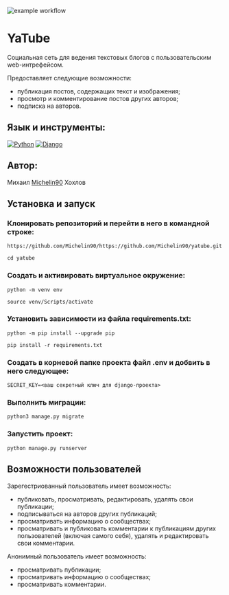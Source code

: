 ![example workflow](https://github.com/Michelin90/yatube/actions/workflows/python-app.yml/badge.svg)
# YaTube
Cоциальная сеть для ведения текстовых блогов с пользовательским web-интрефейсом.

Предоставляет следующие возможности:
- публикация постов, содержащих текст и изображения;
- просмотр и комментирование постов других авторов;
- подписка на авторов.

## Язык и инструменты:
[![Python](https://img.shields.io/badge/Python-3.9-blue?style=for-the-badge&logo=python)](https://www.python.org/)
[![Django](https://img.shields.io/badge/Django-2.2-blue?style=for-the-badge&logo=django)](https://www.djangoproject.com/)

## Автор:
Михаил [Michelin90](https://github.com/Michelin90) Хохлов

## Установка и запуск
### Клонировать репозиторий и перейти в него в командной строке:
```
https://github.com/Michelin90/https://github.com/Michelin90/yatube.git
```
```
cd yatube
```
### Cоздать и активировать виртуальное окружение:
```
python -m venv env
```
```
source venv/Scripts/activate
```
### Установить зависимости из файла requirements.txt:
```
python -m pip install --upgrade pip
```
```
pip install -r requirements.txt
```
### Создать в корневой папке проекта файл .env и добвить в него следующее:
```
SECRET_KEY=<ваш секретный ключ для django-проекта>
```
### Выполнить миграции:
```
python3 manage.py migrate
```
### Запустить проект:
```
python manage.py runserver
```

## Возможности пользователей

Зарегестриованный пользователь имеет возможность:
- публиковать, просматривать, редактировать, удалять свои публикации;
- подписываться на авторов других публикаций;
- просматривать информацию о сообществах;
- просматривать и публиковать комментарии к публикациям других пользователей (включая самого себя), удалять и редактировать свои комментарии.

Анонимный пользователь имеет возможность:
- просматривать публикации;
- просматривать информацию о сообществах;
- просматривать комментарии.
